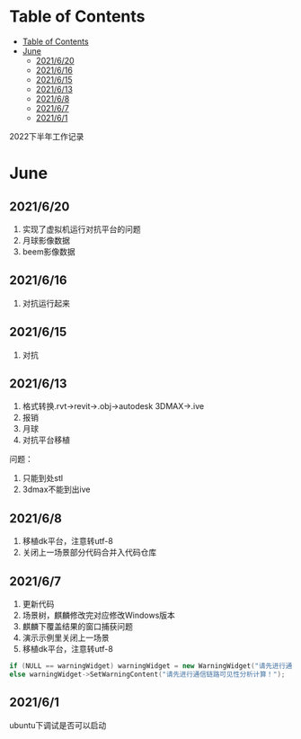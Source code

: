 # Table of Contents
- [Table of Contents](#table-of-contents)
- [June](#june)
  - [2021/6/20](#2021620)
  - [2021/6/16](#2021616)
  - [2021/6/15](#2021615)
  - [2021/6/13](#2021613)
  - [2021/6/8](#202168)
  - [2021/6/7](#202167)
  - [2021/6/1](#202161)


2022下半年工作记录
<!--more-->

# June
## 2021/6/20
1. 实现了虚拟机运行对抗平台的问题
2. 月球影像数据
3. beem影像数据

## 2021/6/16
1. 对抗运行起来

## 2021/6/15
1. 对抗


## 2021/6/13
1. 格式转换.rvt->revit->.obj->autodesk 3DMAX->.ive
2. 报销
3. 月球
4. 对抗平台移植

问题：
1. 只能到处stl
2. 3dmax不能到出ive

## 2021/6/8
1. 移植dk平台，注意转utf-8
2. 关闭上一场景部分代码合并入代码仓库

## 2021/6/7
1. 更新代码
2. 场景树，麒麟修改完对应修改Windows版本
3. 麒麟下覆盖结果的窗口捕获问题
4. 演示示例里关闭上一场景
5. 移植dk平台，注意转utf-8

```cpp
if (NULL == warningWidget) warningWidget = new WarningWidget("请先进行通信链路可见性分析计算！");
else warningWidget->SetWarningContent("请先进行通信链路可见性分析计算！");
```
## 2021/6/1
ubuntu下调试是否可以启动